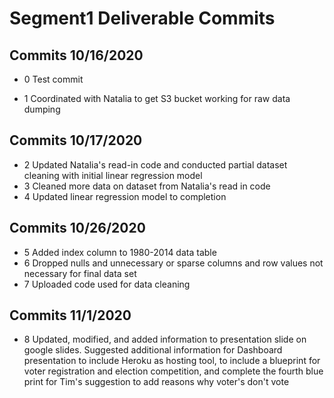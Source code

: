 # Segment1 Deliverable Commits
## Commits 10/16/2020
*  0    Test commit

*  1    Coordinated with Natalia to get S3 bucket working for raw data dumping

## Commits 10/17/2020
* 2     Updated Natalia's read-in code and conducted partial dataset cleaning with initial linear regression model
* 3     Cleaned more data on dataset from Natalia's read in code
* 4     Updated linear regression model to completion

## Commits 10/26/2020
* 5     Added index column to 1980-2014 data table
* 6     Dropped nulls and unnecessary or sparse columns and row values not necessary       for final data set
* 7     Uploaded code used for data cleaning
  
## Commits 11/1/2020
* 8     Updated, modified, and added information to presentation slide on google slides.
        Suggested additional information for Dashboard presentation to include Heroku as hosting tool, to include a blueprint for voter registration and election competition, and complete the fourth blue print for Tim's suggestion to add reasons why voter's don't vote